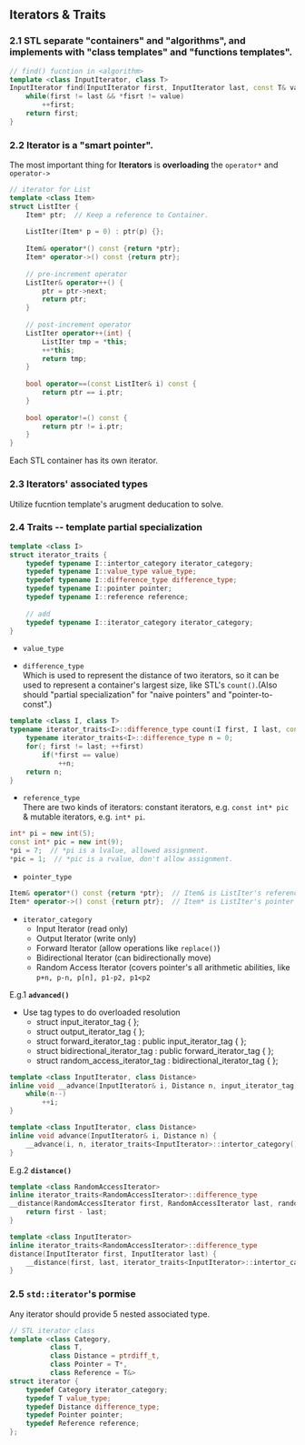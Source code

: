 ## Iterators & Traits
### 2.1 STL separate "containers" and "algorithms", and implements with "class templates" and "functions templates".
```c++
// find() fucntion in <algorithm>
template <class InputIterator, class T>
InputIterator find(InputIterator first, InputIterator last, const T& value) {
    while(first != last && *fisrt != value) 
        ++first;
    return first;
}
```

### 2.2 Iterator is a "smart pointer".
The most important thing for **Iterators** is **overloading** the `operator*` and `operator->`   
```c++
// iterator for List
template <class Item>
struct ListIter {
    Item* ptr;  // Keep a reference to Container.
    
    ListIter(Item* p = 0) : ptr(p) {};
    
    Item& operator*() const {return *ptr};
    Item* operator->() const {return ptr};
    
    // pre-increment operator
    ListIter& operator++() {
        ptr = ptr->next;
        return ptr;
    }
    
    // post-increment operator
    ListIter operator++(int) {
        ListIter tmp = *this;
        ++*this;
        return tmp;
    }
    
    bool operator==(const ListIter& i) const {
        return ptr == i.ptr;
    }
    
    bool operator!=() const {
        return ptr != i.ptr;
    }
}
```
Each STL container has its own iterator.  

### 2.3 Iterators' associated types  
Utilize fucntion template's arugment deducation to solve.  

### 2.4 Traits -- template partial specialization
```c++
template <class I>
struct iterator_traits {
    typedef typename I::intertor_category iterator_category;
    typedef typename I::value_type value_type;
    typedef typename I::difference_type difference_type;
    typedef typename I::pointer pointer;
    typedef typename I::reference reference;
    
    // add
    typedef typename I::iterator_category iterator_category;
}
```
* `value_type`

* `difference_type`  
Which is used to represent the distance of two iterators, so it can be used to represent a container's largest size, like STL's `count()`.(Also should "partial specialization" for "naive pointers" and "pointer-to-const".)  
> 
```c++
template <class I, class T>
typename iterator_traits<I>::difference_type count(I first, I last, const T* value) {
    typename iterator_traits<I>::difference_type n = 0;
    for(; first != last; ++first) 
        if(*first == value)
            ++n;
    return n;
}
```

* `reference_type`  
There are two kinds of iterators: constant iterators, e.g. `const int* pic` & mutable iterators, e.g. `int* pi`.   
> 
```c++
int* pi = new int(5);
const int* pic = new int(9);
*pi = 7;  // *pi is a lvalue, allowed assignment.
*pic = 1;  // *pic is a rvalue, don't allow assignment.
```

* `pointer_type`
```c++
Item& operator*() const {return *ptr};  // Item& is ListIter's reference type
Item* operator->() const {return ptr};  // Item* is ListIter's pointer type
```

* `iterator_category`
  * Input Iterator (read only)
  * Output Iterator (write only)
  * Forward Iterator (allow operations like `replace()`)
  * Bidirectional Iterator (can bidirectionally move)
  * Random Access Iterator (covers pointer's all arithmetic abilities, like `p+n, p-n, p[n], p1-p2, p1<p2`

E.g.1 **`advanced()`**   
* Use tag types to do overloaded resolution
  * struct input_iterator_tag { };
  * struct output_iterator_tag { };
  * struct forward_iterator_tag : public input_iterator_tag { };
  * struct bidirectional_iterator_tag : public forward_iterator_tag { };
  * struct random_access_iterator_tag : bidirectional_iterator_tag { };

```c++
template <class InputIterator, class Distance>
inline void __advance(InputIterator& i, Distance n, input_iterator_tag) {
    while(n--) 
        ++i;
}
```
  
```c++
template <class InputIterator, class Distance>
inline void advance(InputIterator& i, Distance n) {
    __advance(i, n, iterator_traits<InputIterator>::intertor_category());
}
```

E.g.2 **`distance()`**   
```c++
template <class RandomAccessIterator>
inline iterator_traits<RandomAccessIterator>::difference_type
__distance(RandomAccessIterator first, RandomAccessIterator last, random_access_iterator_tag) {
    return first - last;
}
```
  
```c++
template <class InputIterator>
inline iterator_traits<RandomAccessIterator>::difference_type
distance(InputIterator first, InputIterator last) {
    __distance(first, last, iterator_traits<InputIterator>::intertor_category());
}
```

### 2.5 `std::iterator`'s pormise   
Any iterator should provide 5 nested associated type.  
```c++
// STL iterator class
template <class Category, 
          class T, 
          class Distance = ptrdiff_t, 
          class Pointer = T*, 
          class Reference = T&>
struct iterator {
    typedef Category iterator_category; 
    typedef T value_type;
    typedef Distance difference_type;
    typedef Pointer pointer; 
    typedef Reference reference;
};
```
